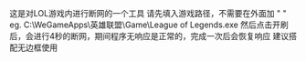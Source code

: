 这是对LOL游戏内进行断网的一个工具
请先填入游戏路径，不需要在外面加 " "
eg. C:\WeGameApps\英雄联盟\Game\League of Legends.exe
然后点击开刷后，会进行4秒的断网，期间程序无响应是正常的，完成一次后会恢复响应
建议搭配无边框使用